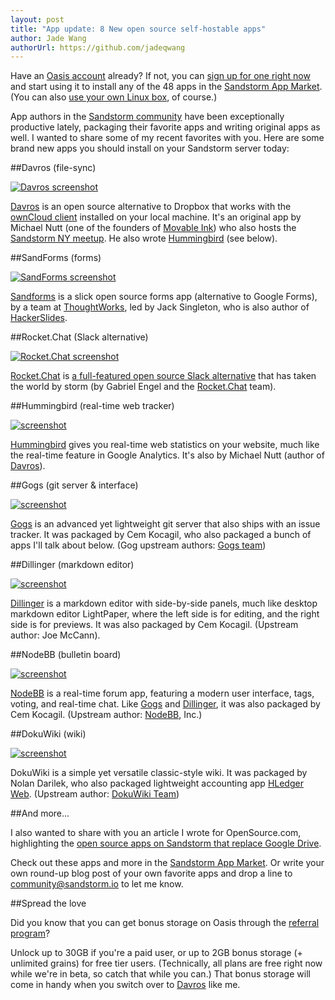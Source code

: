 ```yaml
---
layout: post
title: "App update: 8 New open source self-hostable apps"
author: Jade Wang
authorUrl: https://github.com/jadeqwang
---
```

Have an [Oasis account](http://oasis.sandstorm.io) already? If not, you can [sign up for one right now](https://sandstorm.io/get) and start using it to install any of the 48 apps in the [Sandstorm App Market](http://apps.sandstorm.io). (You can also [use your own Linux box](https://sandstorm.io/get#self-hosting), of course.)

App authors in the [Sandstorm community](https://sandstorm.io/community) have been exceptionally productive lately, packaging their favorite apps and writing original apps as well. I wanted to share some of my recent favorites with you. Here are some brand new apps you should install on your Sandstorm server today:

##Davros (file-sync)

[![Davros screenshot](/images/davros-screenshot.png)](https://apps.sandstorm.io/app/8aspz4sfjnp8u89000mh2v1xrdyx97ytn8hq71mdzv4p4d8n0n3h)

[Davros](https://apps.sandstorm.io/app/8aspz4sfjnp8u89000mh2v1xrdyx97ytn8hq71mdzv4p4d8n0n3h) is an open source alternative to Dropbox that works with the [ownCloud client](https://owncloud.org/install/#install-clients) installed on your local machine. It's an original app by Michael Nutt (one of the founders of [Movable Ink](https://movableink.com/)) who also hosts the [Sandstorm NY meetup](http://www.meetup.com/Sandstorm-NY/). He also wrote [Hummingbird](https://apps.sandstorm.io/app/4mfserfc04wtcevvgn0jw27hvwfntmt8j468y3ma55kj8d5tj9kh) (see below).


##SandForms (forms)

[![SandForms screenshot](/images/sandforms.png)](https://apps.sandstorm.io/app/ztxnreej8a0pqn97ccfhuckswjkrmsaavn85n5sgzk30tv2k4y9h)

[Sandforms](https://apps.sandstorm.io/app/ztxnreej8a0pqn97ccfhuckswjkrmsaavn85n5sgzk30tv2k4y9h) is a slick open source forms app (alternative to Google Forms), by a team at [ThoughtWorks](https://www.thoughtworks.com/), led by Jack Singleton, who is also author of [HackerSlides](https://apps.sandstorm.io/app/7qvcjh7gk0rzdx1s3c8gufd288sesf6vvdt297756xcv4q8xxvhh).

##Rocket.Chat (Slack alternative)

[![Rocket.Chat screenshot](/images/rocketchat.jpg)](https://apps.sandstorm.io/app/vfnwptfn02ty21w715snyyczw0nqxkv3jvawcah10c6z7hj1hnu0)

[Rocket.Chat](https://apps.sandstorm.io/app/vfnwptfn02ty21w715snyyczw0nqxkv3jvawcah10c6z7hj1hnu0) is [a full-featured open source Slack alternative](https://blog.okturtles.com/2015/11/five-open-source-slack-alternatives/) that has taken the world by storm (by Gabriel Engel and the [Rocket.Chat](http://rocket.chat) team).

##Hummingbird (real-time web tracker)

[![screenshot](/images/06980a0d551bed7ef4eb3991ae1cb92f.png)](https://apps.sandstorm.io/app/4mfserfc04wtcevvgn0jw27hvwfntmt8j468y3ma55kj8d5tj9kh)

[Hummingbird](https://apps.sandstorm.io/app/4mfserfc04wtcevvgn0jw27hvwfntmt8j468y3ma55kj8d5tj9kh) gives you real-time web statistics on your website, much like the real-time feature in Google Analytics. It's also by Michael Nutt (author of [Davros](https://apps.sandstorm.io/app/8aspz4sfjnp8u89000mh2v1xrdyx97ytn8hq71mdzv4p4d8n0n3h)).

##Gogs (git server & interface)

[![screenshot](/images/gogs_screenshot.png)](https://apps.sandstorm.io/app/d9ygf47xrtnw12j92cyt6cu8ut75esx01u4q3kcrn8415w9qzzgh)

[Gogs](https://apps.sandstorm.io/app/d9ygf47xrtnw12j92cyt6cu8ut75esx01u4q3kcrn8415w9qzzgh) is an advanced yet lightweight git server that also ships with an issue tracker. It was packaged by Cem Kocagil, who also packaged a bunch of apps I'll talk about below. (Gog upstream authors: [Gogs team](https://gogs.io/))

##Dillinger (markdown editor)

[![screenshot](/images/dillinger_screenshot.png)](https://apps.sandstorm.io/app/fq057t4ek3yt96xsfje6c1wv61pkjkqm9hs1539x4jqxjwzdp7fh)

[Dillinger](https://apps.sandstorm.io/app/fq057t4ek3yt96xsfje6c1wv61pkjkqm9hs1539x4jqxjwzdp7fh) is a markdown editor with side-by-side panels, much like desktop markdown editor LightPaper, where the left side is for editing, and the right side is for previews. It was also packaged by Cem Kocagil. (Upstream author: Joe McCann). 

##NodeBB (bulletin board)

[![screenshot](/images/5f71ba0fe62cc3d437db933495a7c121.png)](https://apps.sandstorm.io/app/zt4j87mc54jkgaehgfqyq2a0qeytm15pcskazvxfkh10yqg4rsrh)

[NodeBB](https://apps.sandstorm.io/app/zt4j87mc54jkgaehgfqyq2a0qeytm15pcskazvxfkh10yqg4rsrh) is a real-time forum app, featuring a modern user interface, tags, voting, and real-time chat. Like [Gogs](https://apps.sandstorm.io/app/d9ygf47xrtnw12j92cyt6cu8ut75esx01u4q3kcrn8415w9qzzgh) and [Dillinger](https://apps.sandstorm.io/app/fq057t4ek3yt96xsfje6c1wv61pkjkqm9hs1539x4jqxjwzdp7fh), it was also packaged by Cem Kocagil. (Upstream author: [NodeBB](https://nodebb.org/), Inc.)

##DokuWiki (wiki)

[![screenshot](/images/DokuWiki_screenshot.png)](https://apps.sandstorm.io/app/nx3dqcmz2sjjz939vkg4847vvxrzqsatqfjrt3ea50z3jac5kv7h)

DokuWiki is a simple yet versatile classic-style wiki. It was packaged by Nolan Darilek, who also packaged lightweight accounting app [HLedger Web](https://apps.sandstorm.io/app/8x12h6p0x0nrzk73hfq6zh2jxtgyzzcty7qsatkg7jfg2mzw5n90). (Upstream author: [DokuWiki Team](https://www.dokuwiki.org))

##And more...

I also wanted to share with you an article I wrote for OpenSource.com, highlighting the [open source apps on Sandstorm that replace Google Drive](https://opensource.com/life/15/12/5-open-source-web-apps-self-hosted). 

Check out these apps and more in the [Sandstorm App Market](http://apps.sandstorm.io). Or write your own round-up blog post of your own favorite apps and drop a line to [community@sandstorm.io](mailto:community@sandstorm.io) to let me know.

##Spread the love

Did you know that you can get bonus storage on Oasis through the [referral program](https://oasis.sandstorm.io/referrals)? 

Unlock up to 30GB if you're a paid user, or up to 2GB bonus storage (+ unlimited grains) for free tier users. (Technically, all plans are free right now while we're in beta, so catch that while you can.)  That bonus storage will come in handy when you switch over to [Davros](https://apps.sandstorm.io/app/8aspz4sfjnp8u89000mh2v1xrdyx97ytn8hq71mdzv4p4d8n0n3h) like me.